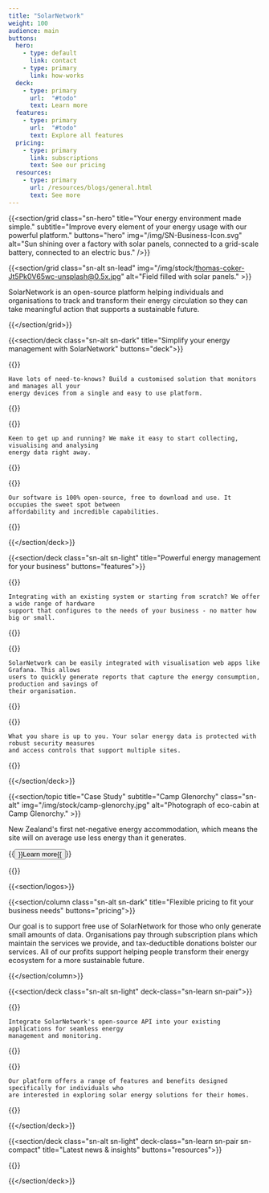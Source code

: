 ```yaml
---
title: "SolarNetwork"
weight: 100
audience: main
buttons:
  hero:
    - type: default
      link: contact
    - type: primary
      link: how-works
  deck:
    - type: primary
      url:  "#todo"
      text: Learn more
  features:
    - type: primary
      url:  "#todo"
      text: Explore all features
  pricing:
    - type: primary
      link: subscriptions
      text: See our pricing
  resources:
    - type: primary
      url: /resources/blogs/general.html
      text: See more
---
```

{{<section/grid
  class="sn-hero"
  title="Your energy environment made simple."
  subtitle="Improve every element of your energy usage with our powerful platform."
  buttons="hero"
  img="/img/SN-Business-Icon.svg"
  alt="Sun shining over a factory with solar panels, connected to a grid-scale battery, connected to an electric bus." />}}

{{<section/grid
  class="sn-alt sn-lead"
  img="/img/stock/thomas-coker-Jt5Pk0V65wc-unsplash@0.5x.jpg"
  alt="Field filled with solar panels." >}}

  <p>
    SolarNetwork is an open-source platform helping individuals and organisations to track and
    transform their energy circulation so they can take meaningful action that supports a
    sustainable future.
  </p>

{{</section/grid>}}

{{<section/deck class="sn-alt sn-dark" title="Simplify your energy management with SolarNetwork" buttons="deck">}}

  {{<deck-card title="A single solution"
    img="/img/SN-CTO-Single-Solution.svg"
    alt="Diagram of light bulb with branching paths underneath." >}}

    Have lots of need-to-knows? Build a customised solution that monitors and manages all your
    energy devices from a single and easy to use platform.

  {{</deck-card>}}

  {{<deck-card title="Simple to start"
    img="/img/SN-CTO-Simple-Start.svg"
    alt="Diagram of a circle flying out of an open box." >}}

    Keen to get up and running? We make it easy to start collecting, visualising and analysing
    energy data right away.

  {{</deck-card>}}

  {{<deck-card title="Lost cost, high value"
    img="/img/SN-CTO-Simple-Low-High.svg"
    alt="Diagram of a hollow cylinder under a downward-pointing arrow." >}}

    Our software is 100% open-source, free to download and use. It occupies the sweet spot between
    affordability and incredible capabilities.

  {{</deck-card>}}

{{</section/deck>}}

{{<section/deck class="sn-alt sn-light" title="Powerful energy management for your business" buttons="features">}}

  {{<deck-card title="Scales to every size"
    img="/img/SN-CTO-Scale.svg"
    alt="Diagram of concentric circles with 4 arrows pointing outwards." >}}

    Integrating with an existing system or starting from scratch? We offer a wide range of hardware
    support that configures to the needs of your business - no matter how big or small.

  {{</deck-card>}}

  {{<deck-card title="Simplify your data"
    img="/img/SN-CTO-Simplify.svg"
    alt="Diagram of concentric circles split into quadrants." >}}

    SolarNetwork can be easily integrated with visualisation web apps like Grafana. This allows
    users to quickly generate reports that capture the energy consumption, production and savings of
    their organisation.

  {{</deck-card>}}

  {{<deck-card title="Keep your solar data secure"
    img="/img/SN-CTO-Data-Security.svg"
    alt="Diagram of padlock surrounded by orbiting arrows." >}}

    What you share is up to you. Your solar energy data is protected with robust security measures
    and access controls that support multiple sites.

  {{</deck-card>}}

{{</section/deck>}}

{{<section/topic title="Case Study" subtitle="Camp Glenorchy"
  class="sn-alt"
  img="/img/stock/camp-glenorchy.jpg"
  alt="Photograph of eco-cabin at Camp Glenorchy." >}}

  <p>New Zealand's first net-negative energy accommodation, which means the site will on average use
  less energy than it generates.</p>

  <p>{{<button type="link" url="/resources/case-studies/camp-glenorchy.html">}}Learn more{{</button>}}</p>
{{</section/topic>}}

{{<section/logos>}}

{{<section/column class="sn-alt sn-dark" title="Flexible pricing to fit your business needs" buttons="pricing">}}

  Our goal is to support free use of SolarNetwork for those who only generate small amounts of data.
  Organisations pay through subscription plans which maintain the services we provide, and
  tax-deductible donations bolster our services. All of our profits support helping people transform
  their energy ecosystem for a more sustainable future.

{{</section/column>}}

{{<section/deck class="sn-alt sn-light" deck-class="sn-learn sn-pair">}}

  {{<deck-link-card class="sn-dev" title="For Developers" subtitle="Build your own products using our powerful and easy-to-use APIs."
      logo="/img/SN-Developers-Icon.svg"
      alt="Diagram a grid of dots connected to a cloud floating with computer windows."
      url="/developers.html"
      link="Learn more" >}}

    Integrate SolarNetwork's open-source API into your existing applications for seamless energy
    management and monitoring.

  {{</deck-link-card>}}

  {{<deck-link-card class="sn-home" title="For Home" subtitle="Discover the benefits of solar power at home."
      logo="/img/SN-Home-Icon.svg"
      alt="Sun shining over a factory with solar panels, connected to a grid-scale battery, connected to an electric bus."
      url="/homes.html"
      link="Learn more" >}}

    Our platform offers a range of features and benefits designed specifically for individuals who
    are interested in exploring solar energy solutions for their homes.

  {{</deck-link-card>}}

{{</section/deck>}}

{{<section/deck class="sn-alt sn-light" deck-class="sn-learn sn-pair sn-compact" title="Latest news & insights" buttons="resources">}}

  {{<latest-posts topic="resources/blogs/general">}}

{{</section/deck>}}
